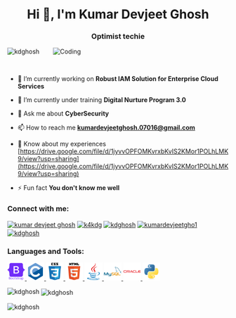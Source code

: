 
<h1 align="center">Hi 👋, I'm Kumar Devjeet Ghosh</h1>
<h3 align="center">Optimist techie</h3>
<img align="right" alt="Coding" width="400" src="https://cdn.dribbble.com/users/1396198/screenshots/4422089/code.gif">
<p align="left"> <img src="https://komarev.com/ghpvc/?username=kdghosh&label=Profile%20views&color=0e75b6&style=flat" alt="kdghosh" /> </p>

<p align="left"> <a href="https://twitter.com/" target="blank"><img src="https://img.shields.io/twitter/follow/?logo=twitter&style=for-the-badge" alt="" /></a> </p>

- 🔭 I’m currently working on **Robust IAM Solution for Enterprise Cloud Services**

- 🌱 I’m currently under training **Digital Nurture Program 3.0**

- 💬 Ask me about **CyberSecurity**

- 📫 How to reach me **kumardevjeetghosh.07016@gmail.com**

- 📄 Know about my experiences [https://drive.google.com/file/d/1jyvvOPFOMKvrxbKvIS2KMor1POLhLMK9/view?usp=sharing](https://drive.google.com/file/d/1jyvvOPFOMKvrxbKvIS2KMor1POLhLMK9/view?usp=sharing)

- ⚡ Fun fact **You don't know me well**

<h3 align="left">Connect with me:</h3>
<p align="left">
<a href="https://linkedin.com/in/kumar devjeet ghosh" target="blank"><img align="center" src="https://raw.githubusercontent.com/rahuldkjain/github-profile-readme-generator/master/src/images/icons/Social/linked-in-alt.svg" alt="kumar devjeet ghosh" height="30" width="40" /></a>
<a href="https://instagram.com/k4kdg" target="blank"><img align="center" src="https://raw.githubusercontent.com/rahuldkjain/github-profile-readme-generator/master/src/images/icons/Social/instagram.svg" alt="k4kdg" height="30" width="40" /></a>
<a href="https://www.codechef.com/users/kdghosh" target="blank"><img align="center" src="https://cdn.jsdelivr.net/npm/simple-icons@3.1.0/icons/codechef.svg" alt="kdghosh" height="30" width="40" /></a>
<a href="https://www.hackerrank.com/kumardevjeetgho1" target="blank"><img align="center" src="https://raw.githubusercontent.com/rahuldkjain/github-profile-readme-generator/master/src/images/icons/Social/hackerrank.svg" alt="kumardevjeetgho1" height="30" width="40" /></a>
<a href="https://www.leetcode.com/kdghosh" target="blank"><img align="center" src="https://raw.githubusercontent.com/rahuldkjain/github-profile-readme-generator/master/src/images/icons/Social/leet-code.svg" alt="kdghosh" height="30" width="40" /></a>
</p>

<h3 align="left">Languages and Tools:</h3>
<p align="left"> <a href="https://getbootstrap.com" target="_blank" rel="noreferrer"> <img src="https://raw.githubusercontent.com/devicons/devicon/master/icons/bootstrap/bootstrap-plain-wordmark.svg" alt="bootstrap" width="40" height="40"/> </a> <a href="https://www.cprogramming.com/" target="_blank" rel="noreferrer"> <img src="https://raw.githubusercontent.com/devicons/devicon/master/icons/c/c-original.svg" alt="c" width="40" height="40"/> </a> <a href="https://www.w3schools.com/css/" target="_blank" rel="noreferrer"> <img src="https://raw.githubusercontent.com/devicons/devicon/master/icons/css3/css3-original-wordmark.svg" alt="css3" width="40" height="40"/> </a> <a href="https://www.w3.org/html/" target="_blank" rel="noreferrer"> <img src="https://raw.githubusercontent.com/devicons/devicon/master/icons/html5/html5-original-wordmark.svg" alt="html5" width="40" height="40"/> </a> <a href="https://www.java.com" target="_blank" rel="noreferrer"> <img src="https://raw.githubusercontent.com/devicons/devicon/master/icons/java/java-original.svg" alt="java" width="40" height="40"/> </a> <a href="https://www.mysql.com/" target="_blank" rel="noreferrer"> <img src="https://raw.githubusercontent.com/devicons/devicon/master/icons/mysql/mysql-original-wordmark.svg" alt="mysql" width="40" height="40"/> </a> <a href="https://www.oracle.com/" target="_blank" rel="noreferrer"> <img src="https://raw.githubusercontent.com/devicons/devicon/master/icons/oracle/oracle-original.svg" alt="oracle" width="40" height="40"/> </a> <a href="https://www.python.org" target="_blank" rel="noreferrer"> <img src="https://raw.githubusercontent.com/devicons/devicon/master/icons/python/python-original.svg" alt="python" width="40" height="40"/> </a> </p>

<p><img align="left" src="https://github-readme-stats.vercel.app/api/top-langs?username=kdghosh&show_icons=true&locale=en&layout=compact" alt="kdghosh" /></p>

<p>&nbsp;<img align="center" src="https://github-readme-stats.vercel.app/api?username=kdghosh&show_icons=true&locale=en" alt="kdghosh" /></p>

<p><img align="center" src="https://github-readme-streak-stats.herokuapp.com/?user=kdghosh&" alt="kdghosh" /></p>
